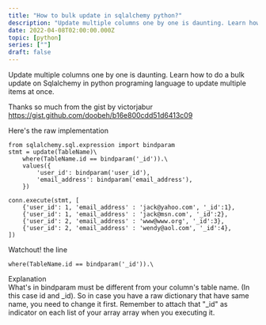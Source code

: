 ```yaml
---
title: "How to bulk update in sqlalchemy python?"
description: "Update multiple columns one by one is daunting. Learn how to do a bulk update on Sqlalchemy in python programing language to update multiple items at once."
date: 2022-04-08T02:00:00.000Z
topic: [python]
series: [""]
draft: false
---
```

Update multiple columns one by one is daunting. Learn how to do a bulk update on Sqlalchemy in python programing language to update multiple items at once.

Thanks so much from the gist by victorjabur https://gist.github.com/doobeh/b16e800cdd51d6413c09

Here's the raw implementation
```
from sqlalchemy.sql.expression import bindparam
stmt = update(TableName)\
    where(TableName.id == bindparam('_id')).\
    values({
        'user_id': bindparam('user_id'),
        'email_address': bindparam('email_address'),
    })

conn.execute(stmt, [
    {'user_id': 1, 'email_address' : 'jack@yahoo.com', '_id':1},
    {'user_id': 1, 'email_address' : 'jack@msn.com', '_id':2},
    {'user_id': 2, 'email_address' : 'www@www.org', '_id':3},
    {'user_id': 2, 'email_address' : 'wendy@aol.com', '_id':4},
])
```

Watchout! the line
```
where(TableName.id == bindparam('_id')).\
```

Explanation  
What's in bindparam must be different from your column's table name. (In this case id and _id).
So in case you have a raw dictionary that have same name, you need to change it first.
Remember to attach that "_id" as indicator on each list of your array array when you executing it.








